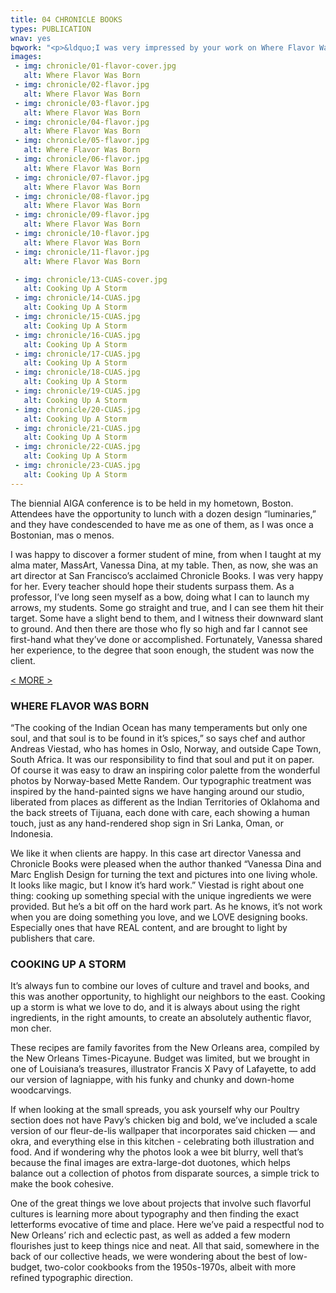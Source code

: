 ```yaml
---
title: 04 CHRONICLE BOOKS
types: PUBLICATION
wnav: yes
bqwork: "<p>&ldquo;I was very impressed by your work on Where Flavor Was Born. Having worked so hard researching and writing the book, I am always very nervous when, suddenly, the baby is in someone else’s hands. What will happen? Will the designers see my project? How will they raise and nurture my baby on its way to adulthood and a place of its own in public? I found that you really saw the material and managed to create a palette for the palate, to communicate my stories and those of my photographer, and to present the book with a personality that was at the same time friendly, accessible, confident and unique. Chapeau! [hat’s off!]&rdquo;</p><footer><p>Andreas Viestad, chef/author/host : New Scandinavian Cooking</p></footer>"
images:
 - img: chronicle/01-flavor-cover.jpg
   alt: Where Flavor Was Born
 - img: chronicle/02-flavor.jpg
   alt: Where Flavor Was Born
 - img: chronicle/03-flavor.jpg
   alt: Where Flavor Was Born
 - img: chronicle/04-flavor.jpg
   alt: Where Flavor Was Born
 - img: chronicle/05-flavor.jpg
   alt: Where Flavor Was Born
 - img: chronicle/06-flavor.jpg
   alt: Where Flavor Was Born
 - img: chronicle/07-flavor.jpg
   alt: Where Flavor Was Born
 - img: chronicle/08-flavor.jpg
   alt: Where Flavor Was Born
 - img: chronicle/09-flavor.jpg
   alt: Where Flavor Was Born
 - img: chronicle/10-flavor.jpg
   alt: Where Flavor Was Born
 - img: chronicle/11-flavor.jpg
   alt: Where Flavor Was Born

 - img: chronicle/13-CUAS-cover.jpg
   alt: Cooking Up A Storm
 - img: chronicle/14-CUAS.jpg
   alt: Cooking Up A Storm
 - img: chronicle/15-CUAS.jpg
   alt: Cooking Up A Storm
 - img: chronicle/16-CUAS.jpg
   alt: Cooking Up A Storm
 - img: chronicle/17-CUAS.jpg
   alt: Cooking Up A Storm
 - img: chronicle/18-CUAS.jpg
   alt: Cooking Up A Storm
 - img: chronicle/19-CUAS.jpg
   alt: Cooking Up A Storm
 - img: chronicle/20-CUAS.jpg
   alt: Cooking Up A Storm
 - img: chronicle/21-CUAS.jpg
   alt: Cooking Up A Storm
 - img: chronicle/22-CUAS.jpg
   alt: Cooking Up A Storm
 - img: chronicle/23-CUAS.jpg
   alt: Cooking Up A Storm
---
```


The biennial AIGA conference is to be held in my hometown, Boston. Attendees have the opportunity to lunch with a dozen design “luminaries,” and they have condescended to have me as one of them, as I was once a Bostonian, mas o menos.

I was happy to discover a former student of mine, from when I taught at my alma mater, MassArt, Vanessa Dina, at my table. Then, as now, she was an art director at San Francisco’s acclaimed Chronicle Books. I was very happy for her. Every teacher should hope their students surpass them. As a professor, I’ve long seen myself as a bow, doing what I can to launch my arrows, my students. Some go straight and true, and I can see them hit their target. Some have a slight bend to them, and I witness their downward slant to ground. And then there are those who fly so high and far I cannot see first-hand what they’ve done or accomplished. Fortunately, Vanessa shared her experience, to the degree that soon enough, the student was now the client.

<a href="#" id="more">&lt; MORE &gt;</a>

<div class="hideit" id="moretext">

<!-- ### SUICIDE GIRLS

Chronicle Books brought us on to design a book for the Suicide Girls. The short version is, the Suicide Girls were nekkid ladies on a website. The longer version attests to ideals of beauty. In this instance, the tattooed, pierced and painted pinups of today find their spot along the pinups of the ‘40s, ‘50’s, ‘60s, etc. These are today’s gals.

Seen here are three spreads of what we had intended as end-papers for the book, images that slowly reveal the women and forms within, from within a context of lacy underthings and clichéd silhouettes.

When I see many of the images on the Suicide Girls site, I try to look past the superficial artifacts of the paint and piercings and see what lies beneath. Often times it is just an average girl, or more attractive than average girl, posing or playing, and at those times the ideal or idea is more one of the beauty of the day-to-day.

While the average viewer sees nekkid chicks, we thought long and hard about photo placement, scale, rhythm and sequence, as seen in the one spread toward the end of this section which shows a vertical format. Vertical formats are familiar with anyone who has ever seen a centerfold, but in this case the top image literally hangs from the edge of the paper (as does the woman hanging from the trapeze bar) and in contrast and balance to that, the image on the bottom page is literally at the bottom, as a woman reclines, her gaze in focus and focusing on the viewer. The idea, to draw the eye with intent, from form to form, from ideal to ideal.

Ultimately we imagined this book sitting on our shelves comfortably with our books of work by Edward Weston, Gustave Klimt, Egon Schiele, Alberto Vargas, Billy De Vorss, Gil Elvren, George Petty, Hiroshige, Modigliani, Gauguin and Coop.

Ultimately, Chronicle refused to publish the book. Why? First, I was flattered that I was asked to design the book. Vanessa, clearly a woman, along with an editorial board consisting of several women, could have chosen ANY studio for the project, and very much could have chosen a women-lead studio. I was honored by the faith and trust. From this end, we had thousands of photos from which to choose. After a frustrating week trying to accomplish this on my own, I handed the task over to the three interns at our studio, women all. I let the ladies make the call.

The layouts were simple, with one, two, maybe three at most, images of each woman to be included. The SG folks complained, suggested we didn’t “understand their brand.” As a long-time student of branding, an author of a book on identity and branding, and as a professor of the same, who has a strong cisgender appreciation of women, I thought they were nuts. Chronicle Books then asked the SG creatives to try their collective hands at designing the book. When they presented it to Chronicle Books, their editorial board was aghast — it was a slew of pages jam-packed with as many images as possible. There was no art or quality, only quantity, and they refused to publish the book. -->

### WHERE FLAVOR WAS BORN

<!-- Upon losing the Suicide Girls project, Vanessa immediately felt bad, threw us this book. In a nice twist of happenstance, original art we’d created for the SG book (abused textures) found their way into this volume. -->

“The cooking of the Indian Ocean has many temperaments but only one soul, and that soul is to be found in it’s spices,” so says chef and author Andreas Viestad, who has homes in Oslo, Norway, and outside Cape Town, South Africa. It was our responsibility to find that soul and put it on paper. Of course it was easy to draw an inspiring color palette from the wonderful photos by Norway-based Mette Randem. Our typographic treatment was inspired by the hand-painted signs we have hanging around our studio, liberated from places as different as the Indian Territories of Oklahoma and the back streets of Tijuana, each done with care, each showing a human touch, just as any hand-rendered shop sign in Sri Lanka, Oman, or Indonesia.

We like it when clients are happy. In this case art director Vanessa and Chronicle Books were pleased when the author thanked “Vanessa Dina and Marc English Design for turning the text and pictures into one living whole. It looks like magic, but I know it’s hard work.” Viestad is right about one thing: cooking up something special with the unique ingredients we were provided. But he’s a bit off on the hard work part. As he knows, it’s not work when you are doing something you love, and we LOVE designing books. Especially ones that have REAL content, and are brought to light by publishers that care.

### COOKING UP A STORM

It’s always fun to combine our loves of culture and travel and books, and this was another opportunity, to highlight our neighbors to the east. Cooking up a storm is what we love to do, and it is always about using the right ingredients, in the right amounts, to create an absolutely authentic flavor, mon cher.

These recipes are family favorites from the New Orleans area, compiled by the New Orleans Times-Picayune. Budget was limited, but we brought in one of Louisiana’s treasures, illustrator Francis X Pavy of Lafayette, to add our version of lagniappe, with his funky and chunky and down-home woodcarvings.

If when looking at the small spreads, you ask yourself why our Poultry section does not have Pavy’s chicken big and bold, we’ve included a scale version of our fleur-de-lis wallpaper that incorporates said chicken — and okra, and everything else in this kitchen - celebrating both illustration and food. And if wondering why the photos look a wee bit blurry, well that’s because the final images are extra-large-dot duotones, which helps balance out a collection of photos from disparate sources, a simple trick to make the book cohesive.

One of the great things we love about projects that involve such flavorful cultures is learning more about typography and then finding the exact letterforms evocative of time and place. Here we’ve paid a respectful nod to New Orleans’ rich and eclectic past, as well as added a few modern flourishes just to keep things nice and neat. All that said, somewhere in the back of our collective heads, we were wondering about the best of low-budget, two-color cookbooks from the 1950s-1970s, albeit with more refined typographic direction.

</div>
